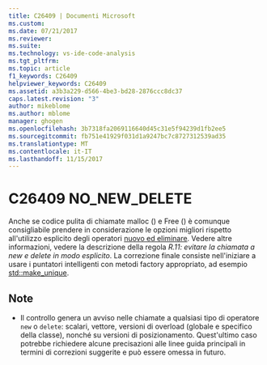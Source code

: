 ```yaml
---
title: C26409 | Documenti Microsoft
ms.custom: 
ms.date: 07/21/2017
ms.reviewer: 
ms.suite: 
ms.technology: vs-ide-code-analysis
ms.tgt_pltfrm: 
ms.topic: article
f1_keywords: C26409
helpviewer_keywords: C26409
ms.assetid: a3b3a229-d566-4be3-bd28-2876ccc8dc37
caps.latest.revision: "3"
author: mikeblome
ms.author: mblome
manager: ghogen
ms.openlocfilehash: 3b7318fa2069116640d45c31e5f94239d1fb2ee5
ms.sourcegitcommit: fb751e41929f031d1a9247bc7c8727312539ad35
ms.translationtype: MT
ms.contentlocale: it-IT
ms.lasthandoff: 11/15/2017
---
```

# <a name="c26409-nonewdelete"></a>C26409 NO_NEW_DELETE
  Anche se codice pulita di chiamate malloc () e Free () è comunque consigliabile prendere in considerazione le opzioni migliori rispetto all'utilizzo esplicito degli operatori [nuovo ed eliminare](/cpp/cpp/new-and-delete-operators). Vedere altre informazioni, vedere la descrizione della regola *R.11: evitare la chiamata a new e delete in modo esplicito*. La correzione finale consiste nell'iniziare a usare i puntatori intelligenti con metodi factory appropriato, ad esempio [std::make_unique](/cpp/standard-library/memory-functions#make_unique).

## <a name="remarks"></a>Note
- Il controllo genera un avviso nelle chiamate a qualsiasi tipo di operatore `new` o `delete`: scalari, vettore, versioni di overload (globale e specifico della classe), nonché su versioni di posizionamento. Quest'ultimo caso potrebbe richiedere alcune precisazioni alle linee guida principali in termini di correzioni suggerite e può essere omessa in futuro.

